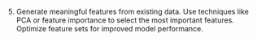 5. Generate meaningful features from existing data. Use techniques like PCA or feature importance to select the most important features. Optimize feature sets for improved model performance.

